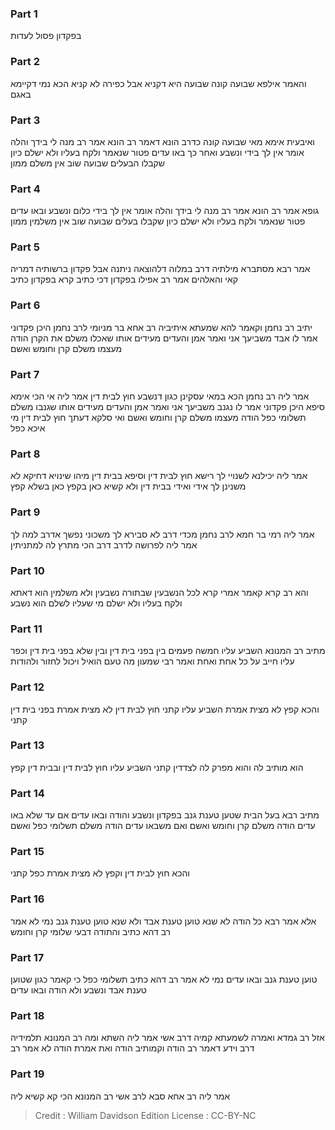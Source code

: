 
### Part 1
בפקדון פסול לעדות

### Part 2
והאמר אילפא שבועה קונה שבועה היא דקניא אבל כפירה לא קניא הכא נמי דקיימא באגם 

### Part 3
ואיבעית אימא מאי שבועה קונה כדרב הונא דאמר רב הונא אמר רב מנה לי בידך והלה אומר אין לך בידי ונשבע ואחר כך באו עדים פטור שנאמר ולקח בעליו ולא ישלם כיון שקבלו הבעלים שבועה שוב אין משלם ממון

### Part 4
גופא אמר רב הונא אמר רב מנה לי בידך והלה אומר אין לך בידי כלום ונשבע ובאו עדים פטור שנאמר ולקח בעליו ולא ישלם כיון שקבלו בעלים שבועה שוב אין משלמין ממון 

### Part 5
אמר רבא מסתברא מילתיה דרב במלוה דלהוצאה ניתנה אבל פקדון ברשותיה דמריה קאי והאלהים אמר רב אפילו בפקדון דכי כתיב קרא בפקדון כתיב

### Part 6
יתיב רב נחמן וקאמר להא שמעתא איתיביה רב אחא בר מניומי לרב נחמן היכן פקדוני אמר לו אבד משביעך אני ואמר אמן והעדים מעידים אותו שאכלו משלם את הקרן הודה מעצמו משלם קרן וחומש ואשם 

### Part 7
אמר ליה רב נחמן הכא במאי עסקינן כגון דנשבע חוץ לבית דין אמר ליה אי הכי אימא סיפא היכן פקדוני אמר לו נגנב משביעך אני ואמר אמן והעדים מעידים אותו שגנבו משלם תשלומי כפל הודה מעצמו משלם קרן וחומש ואשם ואי סלקא דעתך חוץ לבית דין מי איכא כפל

### Part 8
אמר ליה יכילנא לשנויי לך רישא חוץ לבית דין וסיפא בבית דין מיהו שינויא דחיקא לא משנינן לך אידי ואידי בבית דין ולא קשיא כאן בקפץ כאן בשלא קפץ

### Part 9
אמר ליה רמי בר חמא לרב נחמן מכדי דרב לא סבירא לך משכוני נפשך אדרב למה לך אמר ליה לפרושה לדרב דרב הכי מתרץ לה למתניתין

### Part 10
והא רב קרא קאמר אמרי קרא לכל הנשבעין שבתורה נשבעין ולא משלמין הוא דאתא ולקח בעליו ולא ישלם מי שעליו לשלם הוא נשבע

### Part 11
מתיב רב המנונא השביע עליו חמשה פעמים בין בפני בית דין ובין שלא בפני בית דין וכפר עליו חייב על כל אחת ואחת ואמר רבי שמעון מה טעם הואיל ויכול לחזור ולהודות 

### Part 12
והכא קפץ לא מצית אמרת השביע עליו קתני חוץ לבית דין לא מצית אמרת בפני בית דין קתני 

### Part 13
הוא מותיב לה והוא מפרק לה לצדדין קתני השביע עליו חוץ לבית דין ובבית דין קפץ

### Part 14
מתיב רבא בעל הבית שטען טענת גנב בפקדון ונשבע והודה ובאו עדים אם עד שלא באו עדים הודה משלם קרן וחומש ואשם ואם משבאו עדים הודה משלם תשלומי כפל ואשם

### Part 15
והכא חוץ לבית דין וקפץ לא מצית אמרת כפל קתני

### Part 16
אלא אמר רבא כל הודה לא שנא טוען טענת אבד ולא שנא טוען טענת גנב נמי לא אמר רב דהא כתיב והתודה דבעי שלומי קרן וחומש

### Part 17
טוען טענת גנב ובאו עדים נמי לא אמר רב דהא כתיב תשלומי כפל כי קאמר כגון שטוען טענת אבד ונשבע ולא הודה ובאו עדים 

### Part 18
אזל רב גמדא ואמרה לשמעתא קמיה דרב אשי אמר ליה השתא ומה רב המנונא תלמידיה דרב וידע דאמר רב הודה וקמותיב הודה ואת אמרת הודה לא אמר רב 

### Part 19
אמר ליה רב אחא סבא לרב אשי רב המנונא הכי קא קשיא ליה

>Credit : William Davidson Edition
>License : CC-BY-NC